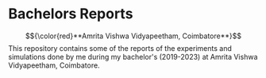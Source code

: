 # Bachelors Reports
$${\color{red}**Amrita Vishwa Vidyapeetham, Coimbatore**}$$
This repository contains some of the reports of the experiments and simulations done by me during my bachelor's (2019-2023) at Amrita Vishwa Vidyapeetham, Coimbatore.
